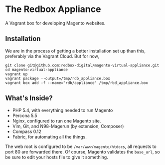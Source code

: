 # The Redbox Appliance

A Vagrant box for developing Magento websites.

## Installation

We are in the process of getting a better installation set up than
this, preferably via the Vagrant Cloud. But for now,

```
git clone git@github.com:redbox-digital/magento-virtual-appliance.git
cd magento-virtual-appliance
vagrant up
vagrant package --output=/tmp/rdb_appliance.box
vagrant box add -f --name="rdb/appliance" /tmp/rbd_appliance.box
```

## What's Inside?

- PHP 5.4, with everything needed to run Magento
- Percona 5.5
- Nginx, configured to run one Magento site.
- Vim, Git, and N98-Magerun (by extension, Composer)
- Compass 0.12
- Fabric, for automating all the things.

The web root is configured to be `/var/www/magento/htdocs`, all requests
to port 80 are forwarded there. Of course, Magento validates the
`base_url`, so be sure to edit your hosts file to give it something.
